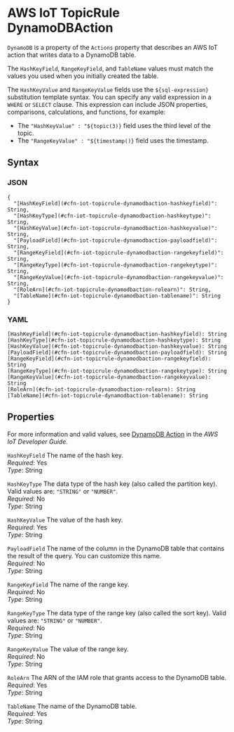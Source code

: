 # AWS IoT TopicRule DynamoDBAction<a name="aws-properties-iot-topicrule-dynamodbaction"></a>

`DynamoDB` is a property of the `Actions` property that describes an AWS IoT action that writes data to a DynamoDB table\.

The `HashKeyField`, `RangeKeyField`, and `TableName` values must match the values you used when you initially created the table\.

The `HashKeyValue` and `RangeKeyValue` fields use the `${sql-expression}` substitution template syntax\. You can specify any valid expression in a `WHERE` or `SELECT` clause\. This expression can include JSON properties, comparisons, calculations, and functions, for example:
+ The `"HashKeyValue" : "${topic(3)}` field uses the third level of the topic\.
+ The `"RangeKeyValue" : "${timestamp()}` field uses the timestamp\.

## Syntax<a name="w4ab1c21c10d150c39c33c10"></a>

### JSON<a name="aws-properties-iot-topicrule-dynamodbaction-syntax.json"></a>

```
{
  "[HashKeyField](#cfn-iot-topicrule-dynamodbaction-hashkeyfield)": String,
  "[HashKeyType](#cfn-iot-topicrule-dynamodbaction-hashkeytype)": String,
  "[HashKeyValue](#cfn-iot-topicrule-dynamodbaction-hashkeyvalue)": String,
  "[PayloadField](#cfn-iot-topicrule-dynamodbaction-payloadfield)": String,
  "[RangeKeyField](#cfn-iot-topicrule-dynamodbaction-rangekeyfield)": String,
  "[RangeKeyType](#cfn-iot-topicrule-dynamodbaction-rangekeytype)": String,
  "[RangeKeyValue](#cfn-iot-topicrule-dynamodbaction-rangekeyvalue)": String,
  "[RoleArn](#cfn-iot-topicrule-dynamodbaction-rolearn)": String,
  "[TableName](#cfn-iot-topicrule-dynamodbaction-tablename)": String
}
```

### YAML<a name="aws-properties-iot-topicrule-dynamodbaction-syntax.yaml"></a>

```
[HashKeyField](#cfn-iot-topicrule-dynamodbaction-hashkeyfield): String
[HashKeyType](#cfn-iot-topicrule-dynamodbaction-hashkeytype): String
[HashKeyValue](#cfn-iot-topicrule-dynamodbaction-hashkeyvalue): String
[PayloadField](#cfn-iot-topicrule-dynamodbaction-payloadfield): String
[RangeKeyField](#cfn-iot-topicrule-dynamodbaction-rangekeyfield): String
[RangeKeyType](#cfn-iot-topicrule-dynamodbaction-rangekeytype): String
[RangeKeyValue](#cfn-iot-topicrule-dynamodbaction-rangekeyvalue): String
[RoleArn](#cfn-iot-topicrule-dynamodbaction-rolearn): String
[TableName](#cfn-iot-topicrule-dynamodbaction-tablename): String
```

## Properties<a name="w4ab1c21c10d150c39c33c12"></a>

For more information and valid values, see [DynamoDB Action](https://docs.aws.amazon.com/iot/latest/developerguide/dynamodb-rule.html) in the *AWS IoT Developer Guide*\.

`HashKeyField`  <a name="cfn-iot-topicrule-dynamodbaction-hashkeyfield"></a>
The name of the hash key\.  
*Required*: Yes  
*Type*: String

`HashKeyType`  <a name="cfn-iot-topicrule-dynamodbaction-hashkeytype"></a>
The data type of the hash key \(also called the partition key\)\. Valid values are: `"STRING"` or `"NUMBER"`\.  
*Required*: No  
*Type*: String

`HashKeyValue`  <a name="cfn-iot-topicrule-dynamodbaction-hashkeyvalue"></a>
The value of the hash key\.  
*Required*: Yes  
*Type*: String

`PayloadField`  <a name="cfn-iot-topicrule-dynamodbaction-payloadfield"></a>
The name of the column in the DynamoDB table that contains the result of the query\. You can customize this name\.  
*Required*: No  
*Type*: String

`RangeKeyField`  <a name="cfn-iot-topicrule-dynamodbaction-rangekeyfield"></a>
The name of the range key\.  
*Required*: No  
*Type*: String

`RangeKeyType`  <a name="cfn-iot-topicrule-dynamodbaction-rangekeytype"></a>
The data type of the range key \(also called the sort key\)\. Valid values are: `"STRING"` or `"NUMBER"`\.  
*Required*: No  
*Type*: String

`RangeKeyValue`  <a name="cfn-iot-topicrule-dynamodbaction-rangekeyvalue"></a>
The value of the range key\.  
*Required*: No  
*Type*: String

`RoleArn`  <a name="cfn-iot-topicrule-dynamodbaction-rolearn"></a>
The ARN of the IAM role that grants access to the DynamoDB table\.  
*Required*: Yes  
*Type*: String

`TableName`  <a name="cfn-iot-topicrule-dynamodbaction-tablename"></a>
The name of the DynamoDB table\.  
*Required*: Yes  
*Type*: String